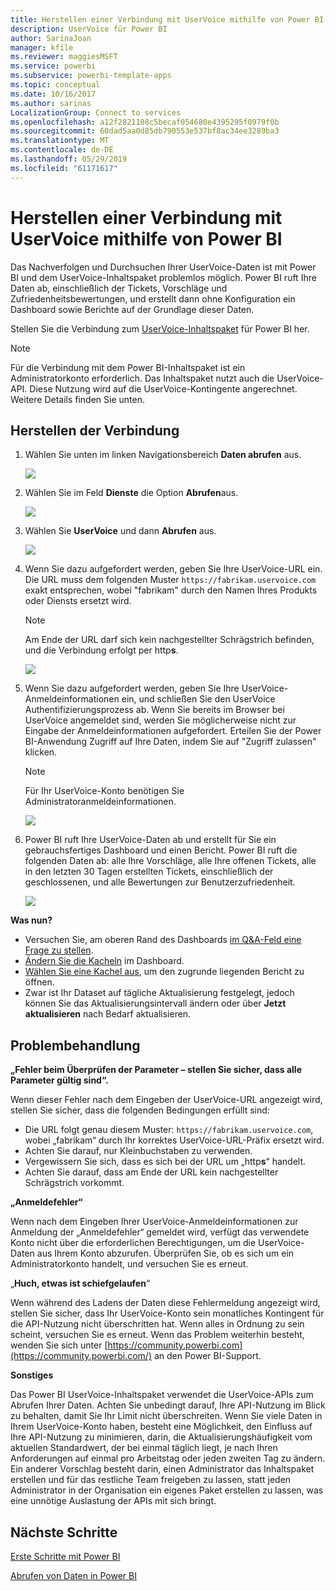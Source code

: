```yaml
---
title: Herstellen einer Verbindung mit UserVoice mithilfe von Power BI
description: UserVoice für Power BI
author: SarinaJoan
manager: kfile
ms.reviewer: maggiesMSFT
ms.service: powerbi
ms.subservice: powerbi-template-apps
ms.topic: conceptual
ms.date: 10/16/2017
ms.author: sarinas
LocalizationGroup: Connect to services
ms.openlocfilehash: a12f2821108c5becaf054680e4395295f0979f0b
ms.sourcegitcommit: 60dad5aa0d85db790553e537bf8ac34ee3289ba3
ms.translationtype: MT
ms.contentlocale: de-DE
ms.lasthandoff: 05/29/2019
ms.locfileid: "61171617"
---
```

# <a name="connect-to-uservoice-with-power-bi"></a>Herstellen einer Verbindung mit UserVoice mithilfe von Power BI
Das Nachverfolgen und Durchsuchen Ihrer UserVoice-Daten ist mit Power BI und dem UserVoice-Inhaltspaket problemlos möglich. Power BI ruft Ihre Daten ab, einschließlich der Tickets, Vorschläge und Zufriedenheitsbewertungen, und erstellt dann ohne Konfiguration ein Dashboard sowie Berichte auf der Grundlage dieser Daten.

Stellen Sie die Verbindung zum [UserVoice-Inhaltspaket](https://app.powerbi.com/getdata/services/uservoice) für Power BI her.

>[!NOTE]
>Für die Verbindung mit dem Power BI-Inhaltspaket ist ein Administratorkonto erforderlich. Das Inhaltspaket nutzt auch die UserVoice-API. Diese Nutzung wird auf die UserVoice-Kontingente angerechnet. Weitere Details finden Sie unten.

## <a name="how-to-connect"></a>Herstellen der Verbindung
1. Wählen Sie unten im linken Navigationsbereich **Daten abrufen** aus.
   
   ![](media/service-connect-to-uservoice/pbi_getdata.png)
2. Wählen Sie im Feld **Dienste** die Option **Abrufen**aus.
   
   ![](media/service-connect-to-uservoice/pbi_getservices.png) 
3. Wählen Sie **UserVoice** und dann **Abrufen** aus.
   
   ![](media/service-connect-to-uservoice/uservoice.png)
4. Wenn Sie dazu aufgefordert werden, geben Sie Ihre UserVoice-URL ein. Die URL muss dem folgenden Muster `https://fabrikam.uservoice.com` exakt entsprechen, wobei "fabrikam" durch den Namen Ihres Produkts oder Diensts ersetzt wird.
   
   >[!NOTE]
   >Am Ende der URL darf sich kein nachgestellter Schrägstrich befinden, und die Verbindung erfolgt per http**s**.
   
   ![](media/service-connect-to-uservoice/capture.png)
5. Wenn Sie dazu aufgefordert werden, geben Sie Ihre UserVoice-Anmeldeinformationen ein, und schließen Sie den UserVoice Authentifizierungsprozess ab. Wenn Sie bereits im Browser bei UserVoice angemeldet sind, werden Sie möglicherweise nicht zur Eingabe der Anmeldeinformationen aufgefordert. Erteilen Sie der Power BI-Anwendung Zugriff auf Ihre Daten, indem Sie auf "Zugriff zulassen" klicken.
   
   >[!NOTE]
   >Für Ihr UserVoice-Konto benötigen Sie Administratoranmeldeinformationen.
   
   ![](media/service-connect-to-uservoice/capture3.png)
6. Power BI ruft Ihre UserVoice-Daten ab und erstellt für Sie ein gebrauchsfertiges Dashboard und einen Bericht. Power BI ruft die folgenden Daten ab: alle Ihre Vorschläge, alle Ihre offenen Tickets, alle in den letzten 30 Tagen erstellten Tickets, einschließlich der geschlossenen, und alle Bewertungen zur Benutzerzufriedenheit.
   
   ![](media/service-connect-to-uservoice/capture4.png)

**Was nun?**

* Versuchen Sie, am oberen Rand des Dashboards [im Q&A-Feld eine Frage zu stellen](consumer/end-user-q-and-a.md).
* [Ändern Sie die Kacheln](service-dashboard-edit-tile.md) im Dashboard.
* [Wählen Sie eine Kachel aus](consumer/end-user-tiles.md), um den zugrunde liegenden Bericht zu öffnen.
* Zwar ist Ihr Dataset auf tägliche Aktualisierung festgelegt, jedoch können Sie das Aktualisierungsintervall ändern oder über **Jetzt aktualisieren** nach Bedarf aktualisieren.

## <a name="troubleshooting"></a>Problembehandlung
**„Fehler beim Überprüfen der Parameter – stellen Sie sicher, dass alle Parameter gültig sind“.**

Wenn dieser Fehler nach dem Eingeben der UserVoice-URL angezeigt wird, stellen Sie sicher, dass die folgenden Bedingungen erfüllt sind:

* Die URL folgt genau diesem Muster: `https://fabrikam.uservoice.com`, wobei „fabrikam“ durch Ihr korrektes UserVoice-URL-Präfix ersetzt wird.
* Achten Sie darauf, nur Kleinbuchstaben zu verwenden.
* Vergewissern Sie sich, dass es sich bei der URL um „http**s**“ handelt.
* Achten Sie darauf, dass am Ende der URL kein nachgestellter Schrägstrich vorkommt.

**„Anmeldefehler“**

Wenn nach dem Eingeben Ihrer UserVoice-Anmeldeinformationen zur Anmeldung der „Anmeldefehler“ gemeldet wird, verfügt das verwendete Konto nicht über die erforderlichen Berechtigungen, um die UserVoice-Daten aus Ihrem Konto abzurufen. Überprüfen Sie, ob es sich um ein Administratorkonto handelt, und versuchen Sie es erneut.

„**Huch, etwas ist schiefgelaufen**“

Wenn während des Ladens der Daten diese Fehlermeldung angezeigt wird, stellen Sie sicher, dass Ihr UserVoice-Konto sein monatliches Kontingent für die API-Nutzung nicht überschritten hat. Wenn alles in Ordnung zu sein scheint, versuchen Sie es erneut. Wenn das Problem weiterhin besteht, wenden Sie sich unter [https://community.powerbi.com](https://community.powerbi.com/) an den Power BI-Support.

**Sonstiges**  

Das Power BI UserVoice-Inhaltspaket verwendet die UserVoice-APIs zum Abrufen Ihrer Daten. Achten Sie unbedingt darauf, Ihre API-Nutzung im Blick zu behalten, damit Sie Ihr Limit nicht überschreiten. Wenn Sie viele Daten in Ihrem UserVoice-Konto haben, besteht eine Möglichkeit, den Einfluss auf Ihre API-Nutzung zu minimieren, darin, die Aktualisierungshäufigkeit vom aktuellen Standardwert, der bei einmal täglich liegt, je nach Ihren Anforderungen auf einmal pro Arbeitstag oder jeden zweiten Tag zu ändern. Ein anderer Vorschlag besteht darin, einen Administrator das Inhaltspaket erstellen und für das restliche Team freigeben zu lassen, statt jeden Administrator in der Organisation ein eigenes Paket erstellen zu lassen, was eine unnötige Auslastung der APIs mit sich bringt.

## <a name="next-steps"></a>Nächste Schritte
[Erste Schritte mit Power BI](service-get-started.md)

[Abrufen von Daten in Power BI](service-get-data.md)

